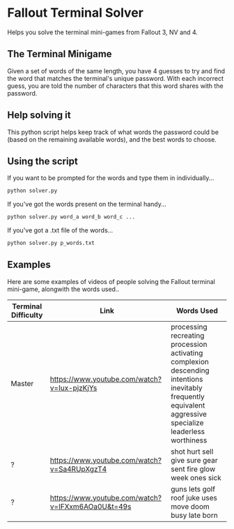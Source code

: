 # Fallout Terminal Solver
Helps you solve the terminal mini-games from Fallout 3, NV and 4.

## The Terminal Minigame
Given a set of words of the same length, you have 4 guesses to try and find the word that matches the terminal's unique password. With each incorrect guess, you are told the number of characters that this word shares with the password.

## Help solving it
This python script helps keep track of what words the password could be (based on the remaining available words), and the best words to choose.

## Using the script
If you want to be prompted for the words and type them in individually...
``` python
python solver.py
```

If you've got the words present on the terminal handy...
``` python
python solver.py word_a word_b word_c ...
```

If you've got a .txt file of the words...
``` python
python solver.py p_words.txt
```

## Examples
Here are some examples of videos of people solving the Fallout terminal mini-game, alongwith the words used..

Terminal Difficulty | Link | Words Used
--------------------|------|-----------
Master | https://www.youtube.com/watch?v=Iux-pjzKjYs | processing recreating procession activating complexion descending intentions inevitably frequently equivalent aggressive specialize leaderless worthiness
? | https://www.youtube.com/watch?v=Sa4RUpXgzT4 | shot hurt sell give sure gear sent fire glow week ones sick
? | https://www.youtube.com/watch?v=IFXxm6AOa0U&t=49s | guns lets golf roof juke uses move doom busy late born


